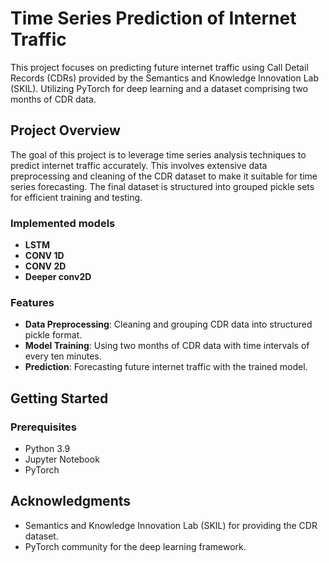# Time Series Prediction of Internet Traffic

This project focuses on predicting future internet traffic using Call Detail Records (CDRs) provided by the Semantics and Knowledge Innovation Lab (SKIL). Utilizing PyTorch for deep learning and a dataset comprising two months of CDR data.

## Project Overview

The goal of this project is to leverage time series analysis techniques to predict internet traffic accurately. This involves extensive data preprocessing and cleaning of the CDR dataset to make it suitable for time series forecasting. The final dataset is structured into grouped pickle sets for efficient training and testing.

### Implemented models

- **LSTM**
- **CONV 1D**
- **CONV 2D**
- **Deeper conv2D**

### Features

- **Data Preprocessing**: Cleaning and grouping CDR data into structured pickle format.
- **Model Training**: Using two months of CDR data with time intervals of every ten minutes.
- **Prediction**: Forecasting future internet traffic with the trained model.

## Getting Started

### Prerequisites

- Python 3.9
- Jupyter Notebook
- PyTorch

## Acknowledgments

- Semantics and Knowledge Innovation Lab (SKIL) for providing the CDR dataset.
- PyTorch community for the deep learning framework.
